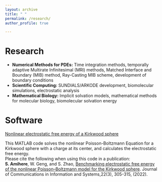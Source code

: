 ```yaml
---
layout: archive
title: " "
permalink: /research/
author_profile: true

---
```


Research
======
* **Numerical Methods for PDEs:** Time integration methods, temporally adaptive Multirate Infinitesimal (MRI) methods, Matched Interface and Boundary (MIB) method, Ray-Casting MIB scheme, development of boundary conditions
* **Scientific Computing:** SUNDIALS/ARKODE development, biomolecular simulations, electrostatic analysis
* **Mathematical Biology:** Implicit solvation models, mathematical methods for molecular biology, biomolecular solvation energy

Software
======
[Nonlinear electrostatic free energy of a Kirkwood sphere](/files/NPB_Kirkwood_energy.m)

This MATLAB code solves the nonlinear Poisson-Boltzmann Equation for a Kirkwood sphere with a charge at its center, and calculates the electrostatic free energy.<br> 
Please cite the following when using this code in a publication:<br> 
**S. Amihere**, W. Geng, and S. Zhao, [Benchmarking electrostatic free energy of the nonlinear Poisson–Boltzmann model for the Kirkwood sphere](https://par.nsf.gov/servlets/purl/10346952). Journal of Communications in Information and Systems,22(3), 305-315, (2022).
